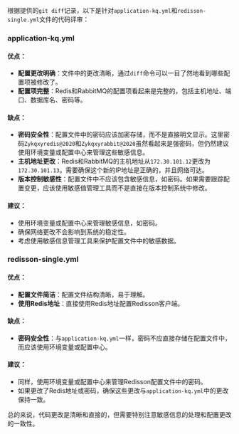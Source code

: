 根据提供的`git diff`记录，以下是针对`application-kq.yml`和`redisson-single.yml`文件的代码评审：

### application-kq.yml

#### 优点：
- **配置更改明确**：文件中的更改清晰，通过`diff`命令可以一目了然地看到哪些配置项被修改了。
- **配置项完整**：Redis和RabbitMQ的配置项看起来是完整的，包括主机地址、端口、数据库名、密码等。

#### 缺点：
- **密码安全性**：配置文件中的密码应该加密存储，而不是直接明文显示。这里密码`Zykqxyredis@2020`和`Zykqxyrabbit@2020`虽然看起来是强密码，但仍然建议使用环境变量或配置中心来管理这些敏感信息。
- **主机地址更改**：Redis和RabbitMQ的主机地址从`172.30.101.12`更改为`172.30.101.13`。需要确保这个新的IP地址是正确的，并且网络可达。
- **版本控制敏感性**：配置文件中不应该包含敏感信息，如密码。如果需要跟踪配置变更，应该使用敏感值管理工具而不是直接在版本控制系统中修改。

#### 建议：
- 使用环境变量或配置中心来管理敏感信息，如密码。
- 确保网络更改不会影响到系统的稳定性。
- 考虑使用敏感信息管理工具来保护配置文件中的敏感数据。

### redisson-single.yml

#### 优点：
- **配置文件简洁**：配置文件结构清晰，易于理解。
- **使用Redis地址**：直接使用Redis地址配置Redisson客户端。

#### 缺点：
- **密码安全性**：与`application-kq.yml`一样，密码不应直接存储在配置文件中，而应该使用环境变量或配置中心。

#### 建议：
- 同样，使用环境变量或配置中心来管理Redisson配置文件中的密码。
- 如果更改了Redis地址或密码，确保这些更改与`application-kq.yml`中的更改保持一致。

总的来说，代码更改是清晰和直接的，但需要特别注意敏感信息的处理和配置更改的一致性。